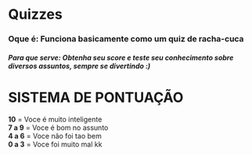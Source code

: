 # **Quizzes**

### Oque é: Funciona basicamente como um quiz de racha-cuca
##### Para que serve: Obtenha seu score e teste seu conhecimento sobre diversos assuntos, sempre se divertindo :)

# SISTEMA DE PONTUAÇÃO
**10** = Voce é muito inteligente  
**7 a 9** = Voce é bom no assunto  
**4 a 6** = Voce não foi tao bem  
**0 a 3** = Voce foi muito mal kk
